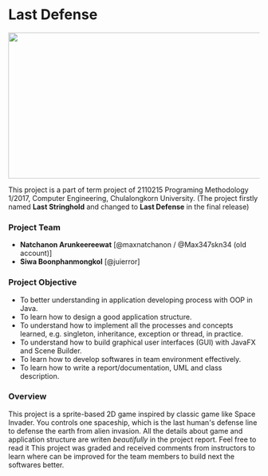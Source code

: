 # Last Defense
<img src="https://i.imgur.com/djsLeIm.png" width="950" height="293">  

This project is a part of term project of 2110215 Programing Methodology 1/2017, Computer Engineering, Chulalongkorn University.
(The project firstly named **Last Stringhold** and changed to **Last Defense** in the final release)  
### Project Team
- **Natchanon Arunkeereewat** 
[@maxnatchanon / @Max347skn34 (old account)]
- **Siwa Boonphanmongkol**
[@juierror]
### Project Objective
-  To better understanding in application developing process with OOP in Java.
- To learn how to design a good application structure.
- To understand how to implement all the processes and concepts learned, e.g. singleton, inheritance, exception or thread, in practice.
- To understand how to build graphical user interfaces (GUI) with JavaFX and Scene Builder.
- To learn how to develop softwares in team environment effectively.
- To learn how to write a report/documentation, UML and class description.
### Overview
This project is a sprite-based 2D game inspired by classic game like Space Invader.
You controls one spaceship, which is the last human's defense line to defense the earth from alien invasion.
All the details about game and application structure are writen *beautifully* in the project report. Feel free to read it
This project was graded and received comments from instructors to learn where can be improved for the team members to build next the softwares better.
